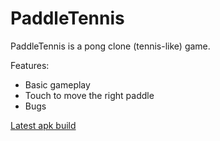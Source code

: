 # PaddleTennis

PaddleTennis is a pong clone (tennis-like) game.

Features:
- Basic gameplay
- Touch to move the right paddle
- Bugs

[Latest apk build](app/build/outputs/apk/release/app-release-unsigned.apk)
